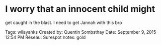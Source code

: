 # I worry that an innocent child might
get caught in the blast. I need to get
Jannah with this bro

Tags: wilayahks
Created by: Quentin Sombsthay
Date: September 9, 2015 12:54 PM
Réseau: Surespot
notes: gold